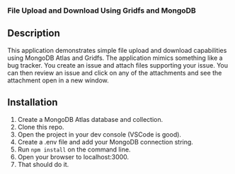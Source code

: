 ### File Upload and Download Using Gridfs and MongoDB

## Description
This application demonstrates simple file upload and download capabilities using 
MongoDB Atlas and Gridfs. The application mimics something like a bug tracker. You
create an issue and attach files supporting your issue. You can then review an issue
and click on any of the attachments and see the attachment open in a new window. 

## Installation
1. Create a MongoDB Atlas database and collection.
2. Clone this repo.
3. Open the project in your dev console (VSCode is good).
4. Create a .env file and add your MongoDB connection string.
5. Run `npm install` on the command line.
6. Open your browser to localhost:3000.
7. That should do it.




